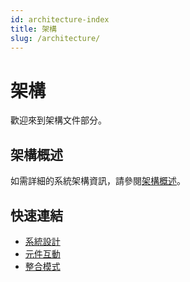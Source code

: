 ```yaml
---
id: architecture-index
title: 架構
slug: /architecture/
---
```


# 架構

歡迎來到架構文件部分。

## 架構概述

如需詳細的系統架構資訊，請參閱[架構概述](./overview.md)。

## 快速連結

- [系統設計](./overview.md#system-design)
- [元件互動](./overview.md#component-interactions)
- [整合模式](./overview.md#integration-patterns)
